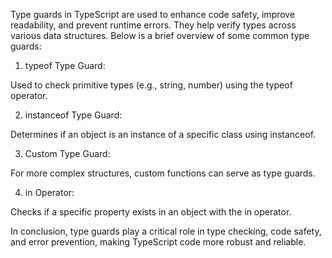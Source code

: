 Type guards in TypeScript are used to enhance code safety, improve readability, and prevent runtime errors. They help verify types across various data structures. Below is a brief overview of some common type guards:

1. typeof Type Guard:

Used to check primitive types (e.g., string, number) using the typeof operator.


2. instanceof Type Guard:

Determines if an object is an instance of a specific class using instanceof.


3. Custom Type Guard:

For more complex structures, custom functions can serve as type guards.


4. in Operator:

Checks if a specific property exists in an object with the in operator.



In conclusion, type guards play a critical role in type checking, code safety, and error prevention, making TypeScript code more robust and reliable.

